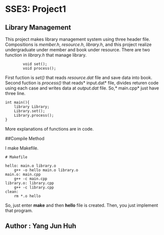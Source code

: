 # SSE3: Project1

## Library Management

This project makes library management system using three header file.
Compositions is *member.h*, *resource.h*, *library.h*, and this project realize undergraduate under member and book under resource. 
There are two function in *library.h* that manage library.

```
		void set();
		void process();
```
		 
First fuction is *set()* that reads *resource.dat* file and save data into book.
Second fuction is *process()* that reads* input.dat* file, divides returen code using each case and writes data at *output.dat* file.
So,* main.cpp* just have three line.

```
int main(){
	library Library;
	Library.set();
	Library.process();
}
```
More explanations of functions are in code.

##Compile Method

I make Makefile.

``` 
# Makefile

hello: main.o library.o
	g++ -o hello main.o library.o 
main.o: main.cpp
	g++ -c main.cpp	
library.o: library.cpp
	g++ -c library.cpp	
clean:	
	rm *.o hello
```

So, just enter **make** and then **hello** file is created. 
Then, you just implement that program. 

## Author : Yang Jun Huh

